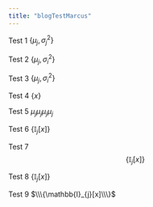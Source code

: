 ```yaml
---
title: "blogTestMarcus"
---
```

Test 1 $\lbrace\mu_j,\sigma^2_j\rbrace$

Test 2 $\lbrace \mu_j, \sigma^2_i \rbrace$ 

Test 3 $\lbrace \mu_{j}, \sigma^2_{i} \rbrace$ 

Test 4 $\{x\}$

Test 5 $\mu_j \mu_j {\mu_j} \mu_{j}$

Test 6 $\lbrace \mathbb{I}_j[x]\rbrace$

Test 7 $$\lbrace \mathbb{I}_j[x]\rbrace$$

Test 8 $\{\mathbb{I}_{j}[x]\}$

Test 9 $\\\{\mathbb{I}_{j}[x]\\\}$
